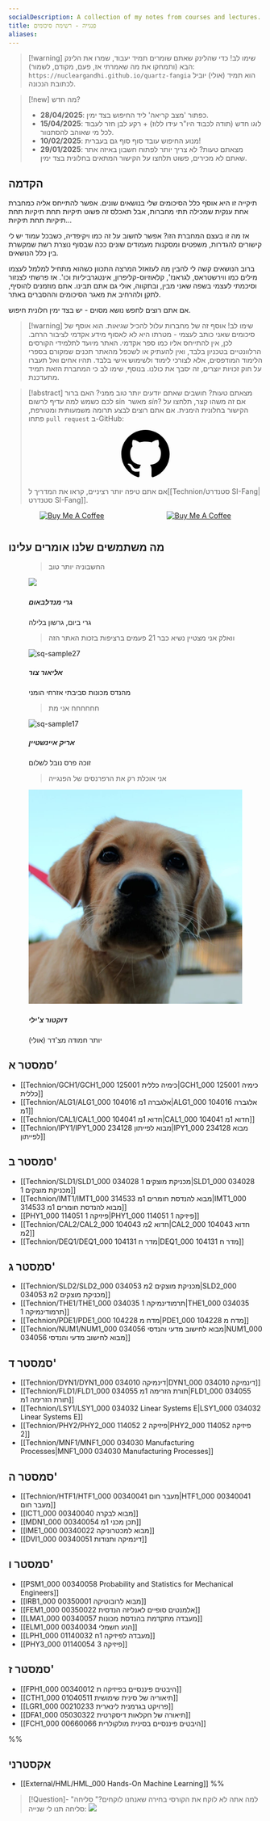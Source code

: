 ```yaml
---
socialDescription: A collection of my notes from courses and lectures.
title: פנגייה - רשימת סיכומים
aliases:
---
```


> [!warning] שימו לב!
> כדי שהלינק שאתם שומרים תמיד יעבוד, שמרו את הלינק הבא (ותמחקו את מה שאמרתי אז, פעם, מקודם, לשמור):
 >`https://nucleargandhi.github.io/quartz-fangia`
 >הוא תמיד (אולי) יוביל לכתובת הנכונה.


> [!new] מה חדש?
> - **28/04/2025**: כפתור 'מצב קריאה' ליד החיפוש בצד ימין.
> - **15/04/2025**: לוגו חדש (תודה לכבוד היו"ר עידו ללוז) + רקע לבן חזר לעבוד לכל מי שאוהב להסתנוור.
> - **10/02/2025**: מנוע החיפוש עובד סוף סוף גם בעברית!
> - **29/01/2025**: מצאתם טעות? לא צריך יותר לפתוח חשבון באיזה אתר שאתם לא מכירים, פשוט תלחצו על הקישור המתאים בחלונית בצד ימין.

## הקדמה
תיקייה זו היא אוסף כלל הסיכומים שלי בנושאים שונים. אפשר להתייחס אליה כמחברת אחת ענקית שמכילה תתי מחברות, אבל תאכלס זה פשוט תיקיות תחת תיקיות תחת תיקיות תחת תיקיות...

אז מה זו בעצם המחברת הזו? אפשר לחשוב על זה כמו ויקיפדיה, כשבכל עמוד יש לי קישורים להגדרות, משפטים ומסקנות מעמודים שונים ככה שבסוף נוצרת רשת שמקשרת בין כלל הנושאים.

ברוב הנושאים קשה לי להבין מה לעזאזל המרצה התכוון כשהוא מתחיל למלמל לעצמו מילים כמו ווירשטראס, לגראנז', קלאוזיוס-קליפרון, אינטגרביליות וכו'. אז פרשתי לצנזור וסיכמתי לעצמי בשפה שאני מבין, ובתקווה, אולי גם אתם תבינו.
אתם מוזמנים להוסיף, לתקן ולהרחיב את מאגר הסיכומים וההסברים באתר.

אם אתם רוצים לחפש נושא מסוים - יש בצד ימין חלונית חיפוש.


> [!warning] שימו לב!
> אוסף זה של מחברות עלול להכיל שגיאות. הוא אוסף של סיכומים שאני כותב לעצמי - מטרתו היא לא לאסוף מידע אקדמי לציבור הרחב. לכן, אין להתייחס אליו כמו ספר אקדמי.
> האתר מיועד לתלמידי הקורסים הרלוונטיים בטכניון בלבד, ואין להעתיק או לשכפל מהאתר תכנים שמקורם בספרי הלימוד המודפסים, אלא לצורכי לימוד ולשימוש אישי בלבד. תהיו אחים ואל תעברו על חוק זכויות יוצרים, זה יסבך את כולנו.
> בנוסף, שימו לב כי המחברת הזאת תמיד מתעדכנת.


>[!abstract] מצאתם טעות? חושבים שאתם יודעים יותר טוב ממני? האם ברור לכם כשמש למה עדיף לרשום $\sin$ מאשר $sin$?
>אם זה משהו קצר, תלחצו על הקישור בחלונית הימנית. אם אתם רוצים לבצע תרומה משמעותית ומטורפת, פתחו `pull request` ב-GitHub:
><div align="center"><a href="https://github.com/NuclearGandhi/technion_second_brain" target="_blank" rel="noopener noreferrer" class="geo"><svg aria-hidden="true" height="96" viewBox="0 0 16 16" version="1.1" width="96" data-view-component="true" class="octicon octicon-mark-github"><path d="M8 0c4.42 0 8 3.58 8 8a8.013 8.013 0 0 1-5.45 7.59c-.4.08-.55-.17-.55-.38 0-.27.01-1.13.01-2.2 0-.75-.25-1.23-.54-1.48 1.78-.2 3.65-.88 3.65-3.95 0-.88-.31-1.59-.82-2.15.08-.2.36-1.02-.08-2.12 0 0-.67-.22-2.2.82-.64-.18-1.32-.27-2-.27-.68 0-1.36.09-2 .27-1.53-1.03-2.2-.82-2.2-.82-.44 1.1-.16 1.92-.08 2.12-.51.56-.82 1.28-.82 2.15 0 3.06 1.86 3.75 3.64 3.95-.23.2-.44.55-.51 1.07-.46.21-1.61.55-2.33-.66-.15-.24-.6-.83-1.23-.82-.67.01-.27.38.01.53.34.19.73.9.82 1.13.16.45.68 1.31 2.69.94 0 .67.01 1.3.01 1.49 0 .21-.15.45-.55.38A7.995 7.995 0 0 1 0 8c0-4.42 3.58-8 8-8Z"></path></svg></a></div>
>
>אם אתם טיפה יותר רציניים, קראו את המדריך ל[[Technion/סטנדרט SI-Fang|סטנדרט SI-Fang]].


<div style="display: flex; justify-content: space-around;flex-wrap: wrap;">
<a style=" margin-bottom: 12px;" href="https://www.youtube.com/watch?v=2qBlE2-WL60" target="_blank"><img src="https://i.imgur.com/uZoPgYz.png" alt="Buy Me A Coffee" style="height: 60px !important;width: 217px !important;" ></a>
<a href="https://www.youtube.com/watch?v=2qBlE2-WL60" target="_blank"><img src="https://cdn.buymeacoffee.com/buttons/v2/default-violet.png" alt="Buy Me A Coffee" style="height: 60px !important;width: 217px !important;" ></a>
</div>

## מה משתמשים שלנו אומרים עלינו

<div  class="testimonials">
<figure class="testi">
<blockquote>החשבוניה יותר טוב
<div class="arrow"></div>
</blockquote>
<img src="https://www.mofa.co.il/_Uploads/dbsArticles/g2(4).jpg"/>
<div class="author">
<h5>גרי מנדלבאום</h5><span>גרי ביום, גרשון בלילה</span>
</div>
</figure>
<figure class="testi">
<blockquote>וואלק אני מצטיין נשיא כבר 21 פעמים ברציפות בזכות האתר הזה
<div class="arrow"></div>
</blockquote>
<img src="https://files.elfsightcdn.com/f7e9a9de-578a-404d-9755-29717c16030a/fc054c73-8c47-427c-b6b1-2137156a4ac4.jpg" alt="sq-sample27" />
<div class="author">
<h5>אליאור צור</h5><span>מהנדס מכונות סביבתי אזרחי הומני</span>
</div>
</figure>
<figure class="testi">
<blockquote>חחחחחח אני מת
<div class="arrow"></div>
</blockquote>
<img src="https://hips.hearstapps.com/hmg-prod/images/gettyimages-3091504.jpg" alt="sq-sample17" />
<div class="author">
<h5>אריק איינשטיין</h5><span>זוכה פרס נובל לשלום</span>
</div>
</figure>
</figure>
<figure class="testi">
<blockquote>אני אוכלת רק את הרפרנסים של הפנגייה
<div class="arrow"></div>
</blockquote>
<img src="/general_pics/IMG-20241216-WA0001.jpg" alt="sq-sample18" />
<div class="author">
<h5>דוקטור צ'ילי</h5><span>יותר חמודה מצ'דר (אולי)</span>
</div>
</figure>
</div>



## סמסטר א’
- [[Technion/GCH1/GCH1_000 125001 כימיה כללית|GCH1_000 125001 כימיה כללית]]
- [[Technion/ALG1/ALG1_000 104016 אלגברה 1מ|ALG1_000 104016 אלגברה 1מ]]
- [[Technion/CAL1/CAL1_000 104041 חדוא 1מ|CAL1_000 104041 חדוא 1מ]]
- [[Technion/IPY1/IPY1_000 234128 מבוא לפייתון|IPY1_000 234128 מבוא לפייתון]]

## סמסטר ב'
- [[Technion/SLD1/SLD1_000 034028 מכניקת מוצקים 1|SLD1_000 034028 מכניקת מוצקים 1]]
- [[Technion/IMT1/IMT1_000 314533 מבוא להנדסת חומרים 1מ|IMT1_000 314533 מבוא להנדסת חומרים 1מ]]
- [[PHY1_000 114051 פיזיקה 1|PHY1_000 114051 פיזיקה 1]]
- [[Technion/CAL2/CAL2_000 104043 חדוא 2מ|CAL2_000 104043 חדוא 2מ]]
- [[Technion/DEQ1/DEQ1_000 104131 מדר ח|DEQ1_000 104131 מדר ח]]

## סמסטר ג'
- [[Technion/SLD2/SLD2_000 034053 מכניקת מוצקים 2מ|SLD2_000 034053 מכניקת מוצקים 2מ]]
- [[Technion/THE1/THE1_000 034035 תרמודינמיקה 1|THE1_000 034035 תרמודינמיקה 1]]
- [[Technion/PDE1/PDE1_000 104228 מדח מ|PDE1_000 104228 מדח מ]]
- [[Technion/NUM1/NUM1_000 034056 מבוא לחישוב מדעי והנדסי|NUM1_000 034056 מבוא לחישוב מדעי והנדסי]]

## סמסטר ד'
- [[Technion/DYN1/DYN1_000 034010 דינמיקה|DYN1_000 034010 דינמיקה]]
- [[Technion/FLD1/FLD1_000 034055 תורת הזרימה 1מ|FLD1_000 034055 תורת הזרימה 1מ]]
- [[Technion/LSY1/LSY1_000 034032 Linear Systems E|LSY1_000 034032 Linear Systems E]]
- [[Technion/PHY2/PHY2_000 114052 פיזיקה 2|PHY2_000 114052 פיזיקה 2]]
- [[Technion/MNF1/MNF1_000 034030 Manufacturing Processes|MNF1_000 034030 Manufacturing Processes]]

## סמסטר ה'

- [[Technion/HTF1/HTF1_000 00340041 מעבר חום|HTF1_000 00340041 מעבר חום]]
- [[ICT1_000 00340040 מבוא לבקרה]]
- [[MDN1_000 00340054 תכן מכני 1מ]]
- [[IME1_000 00340022 מבוא למכטרוניקה]]
- [[DVI1_000 00340051 דינמיקה ותנודות]]

## סמסטר ו'

- [[PSM1_000 00340058 Probability and Statistics for Mechanical Engineers]]
- [[IRB1_000 00350001 מבוא לרובוטיקה]]
- [[FEM1_000 00350022 אלמנטים סופיים לאנליזה הנדסית]]
- [[LMA1_000 00340057 מעבדה מתקדמת בהנדסת מכונות]]
- [[ELM1_000 00340034 הנע חשמלי]]
- [[LPH1_000 01140032 מעבדה לפיזיקה 1ח]]
- [[PHY3_000 פיזיקה 3 01140054]]

## סמסטר ז'
- [[FPH1_000 היבטים פיננסיים בפיזיקה ת 00340012]]
- [[CTH1_000 תיאוריה של סינית שימושית 01040511]]
- [[LGR1_000 00210233 פרויקט בגרמנית לינארית]]
- [[DFA1_000 05030322 תיאורה של חקלאות דיסקרטית]]
- [[FCH1_000 00660066 היבטים פיננסיים בסינית מולקולרית]]



%%
## אקסטרני
- [[External/HML/HML_000 Hands-On Machine Learning]]
%%

>[!Question]- "למה אתה לא לוקח את הקורסי בחירה שאנחנו לוקחים?"
>סליחה סליחה תנו לי שנייה:
 ![](https://i.makeagif.com/media/7-09-2015/V_Abzw.gif)
 